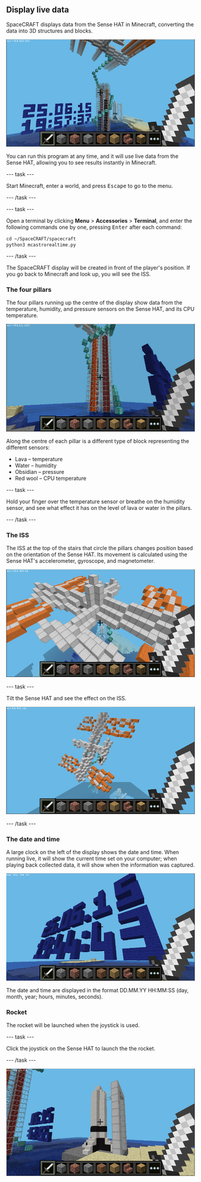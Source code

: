 ## Display live data

SpaceCRAFT displays data from the Sense HAT in Minecraft, converting the data into 3D structures and blocks.

![SpaceCRAFT Display](images/spacecraft3.png)

You can run this program at any time, and it will use live data from the Sense HAT, allowing you to see results instantly in Minecraft.

--- task ---

Start Minecraft, enter a world, and press <kbd>Escape</kbd> to go to the menu.

--- /task ---

--- task ---

Open a terminal by clicking **Menu** > **Accessories** > **Terminal**, and enter the following commands one by one, pressing <kbd>Enter</kbd> after each command:

```
cd ~/SpaceCRAFT/spacecraft
python3 mcastrorealtime.py
```

--- /task ---

The SpaceCRAFT display will be created in front of the player's position. If you go back to Minecraft and look up, you will see the ISS.

### The four pillars

The four pillars running up the centre of the display show data from the temperature, humidity, and pressure sensors on the Sense HAT, and its CPU temperature.

![SpaceCRAFT Display Pillars](images/spacecraft5.png)

Along the centre of each pillar is a different type of block representing the different sensors:

* Lava – temperature
* Water – humidity
* Obsidian – pressure
* Red wool – CPU temperature 

--- task ---

Hold your finger over the temperature sensor or breathe on the humidity sensor, and see what effect it has on the level of lava or water in the pillars.

--- /task ---

### The ISS

The ISS at the top of the stairs that circle the pillars changes position based on the orientation of the Sense HAT. Its movement is calculated using the Sense HAT's accelerometer, gyroscope, and magnetometer.

![SpaceCRAFT Display ISS](images/spacecraft7.png)

--- task ---

Tilt the Sense HAT and see the effect on the ISS.

![SpaceCRAFT Display ISS](images/spacecraft8.png)

--- /task ---


### The date and time
A large clock on the left of the display shows the date and time. When running live, it will show the current time set on your computer; when playing back collected data, it will show when the information was captured.

![SpaceCRAFT Display Date and Time](images/spacecraft10.png)

The date and time are displayed in the format DD.MM.YY HH:MM:SS (day, month, year; hours, minutes, seconds).

### Rocket

The rocket will be launched when the joystick is used.

--- task ---

Click the joystick on the Sense HAT to launch the the rocket.

--- /task ---

![SpaceCRAFT Rocket](images/spacecraft4.png)

